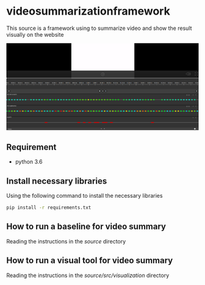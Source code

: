 # videosummarizationframework
This source is a framework using to summarize video and show the result visually on the website

![](https://github.com/tiendv/videosummarizationframework/blob/master/demo.png?raw=true)

## Requirement
* python 3.6

## Install necessary libraries
Using the following command to install the necessary libraries
```bash
pip install -r requirements.txt
```
## How to run a baseline for video summary
Reading the instructions in the *source* directory

## How to run a visual tool for video summary
Reading the instructions in the *source/src/visualization* directory
